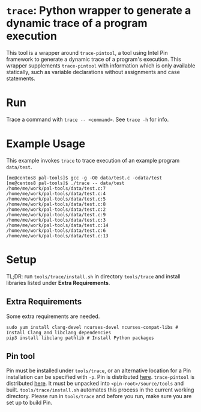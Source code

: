 # `trace`: Python wrapper to generate a dynamic trace of a program execution

This tool is a wrapper around `trace-pintool`, a tool using Intel Pin framework to generate a dynamic trace of a program's execution.
This wrapper supplements `trace-pintool` with information which is only available statically, such as variable declarations without assignments and case statements.

# Run

Trace a command with `trace -- <command>`. See `trace -h` for info.

# Example Usage

This example invokes `trace` to trace execution of an example program `data/test`.

```
[me@centos8 pal-tools]$ gcc -g -O0 data/test.c -odata/test
[me@centos8 pal-tools]$ ./trace -- data/test
/home/me/work/pal-tools/data/test.c:7
/home/me/work/pal-tools/data/test.c:4
/home/me/work/pal-tools/data/test.c:5
/home/me/work/pal-tools/data/test.c:8
/home/me/work/pal-tools/data/test.c:2
/home/me/work/pal-tools/data/test.c:9
/home/me/work/pal-tools/data/test.c:3
/home/me/work/pal-tools/data/test.c:14
/home/me/work/pal-tools/data/test.c:6
/home/me/work/pal-tools/data/test.c:13
```

# Setup

TL;DR: run `tools/trace/install.sh` in directory `tools/trace` and install libraries listed under **Extra Requirements**.

## Extra Requirements
Some extra requirements are needed.
```
sudo yum install clang-devel ncurses-devel ncurses-compat-libs # Install Clang and libclang dependencies
pip3 install libclang pathlib # Install Python packages
```

## Pin tool
Pin must be installed under `tools/trace`, or an alternative location for a Pin installation can be specified with `-p`.
Pin is distributed [here](http://software.intel.com/sites/landingpage/pintool/downloads/pin-3.16-98275-ge0db48c31-gcc-linux.tar.gz).
`trace-pintool` is distributed [here](https://github.com/bstee615/trace-pintool). It must be unpacked into `<pin-root>/source/tools` and built.
`tools/trace/install.sh` automates this process in the current working directory. Please run in `tools/trace` and before you run, make sure you are set up to build Pin.

